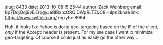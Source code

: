 slug:    8433
date:    2013-10-08 15:25:44
author:  Zack Weinberg
email:   bp7DqjQqj9vE.ErogyJeBIBxhxQRQ.DWpRLTZQC8+hlpn2knae
link:     https://www.owlfolio.org/
replyto: 8084

Huh, it looks like Yahoo is doing geo-targeting based on the IP of the
client, _only_ if the Accept: header is present.  For my use case I
want to minimize geo-targeting.  Of course it could just as easily go
the other way...
